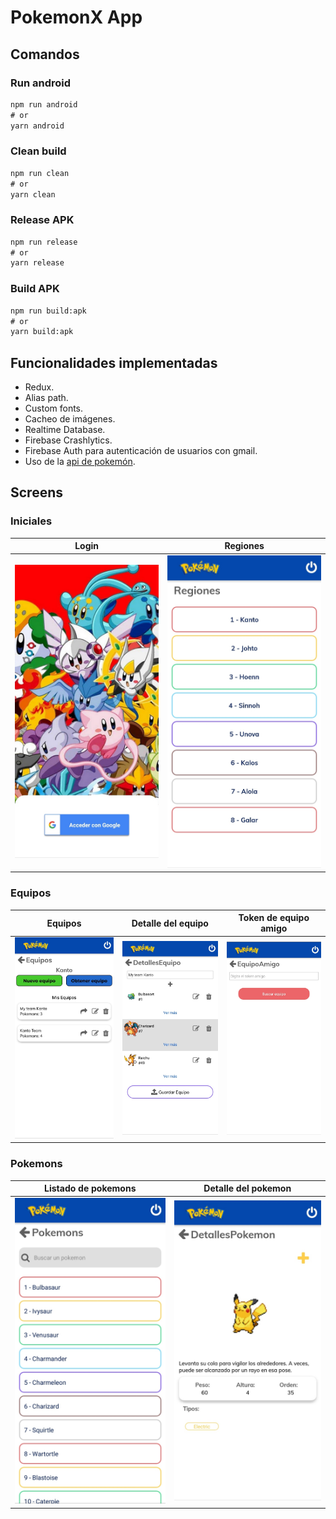 # PokemonX App

## Comandos

### Run android

```cmd
npm run android
# or
yarn android
```
### Clean build

```cmd
npm run clean
# or
yarn clean
```

### Release APK

```cmd
npm run release
# or
yarn release
```

### Build APK

```cmd
npm run build:apk
# or
yarn build:apk
```

## Funcionalidades implementadas

* Redux.
* Alias path.
* Custom fonts.
* Cacheo de imágenes.
* Realtime Database.
* Firebase Crashlytics.
* Firebase Auth para autenticación de usuarios con gmail.
* Uso de la [api de pokemón](https://pokeapi.co/).

## Screens

### Iniciales
Login	                   |  Regiones             
:-------------------------:|:-------------------------:
![](./app/assets/images/LoginScreen.png) | ![](./app/assets/images/Regiones.png)

### Equipos
Equipos            		   |  Detalle del equipo	   |  Token de equipo amigo             
:-------------------------:|:-------------------------:|:-------------------------:
![](./app/assets/images/Equipos.png)  |  ![](./app/assets/images/DetallesEquipo.png) | ![](./app/assets/images/EquipoAmigo.png)

### Pokemons
Listado de pokemons      |  Detalle del pokemon
:-------------------------:|:-------------------------:
![](./app/assets/images/Pokemons.png)  |  ![](./app/assets/images/DetallesPokemon.png)

